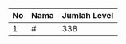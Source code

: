 | No | Nama            | Jumlah Level |
|----|-----------------|--------------|
| 1  | #    |    338        |
